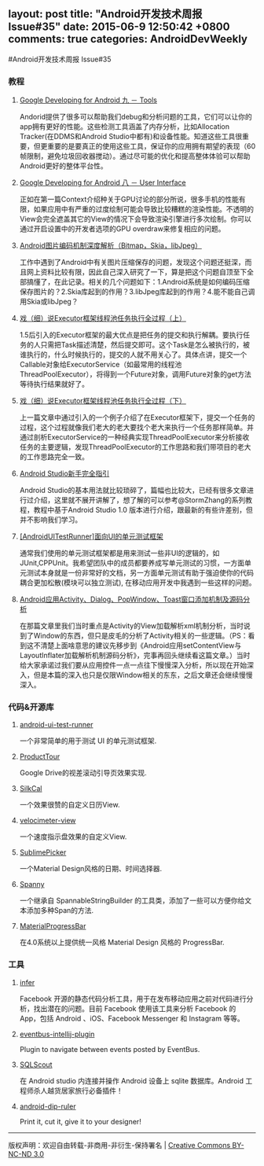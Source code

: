 layout: post
title: "Android开发技术周报 Issue#35"
date: 2015-06-9 12:50:42 +0800
comments: true
categories: AndroidDevWeekly
---

#Android开发技术周报 Issue#35

### 教程

1. [Google Developing for Android 九 － Tools](http://www.lightskystreet.com/2015/06/13/google-for-android-9-tools/)

	Andorid提供了很多可以帮助我们debug和分析问题的工具，它们可以让你的app拥有更好的性能。这些检测工具涵盖了内存分析，比如Allocation Tracker(在DDMS和Android Studio中都有)和设备性能。知道这些工具很重要，但更重要的是要真正的使用这些工具，保证你的应用拥有期望的表现（60帧限制，避免垃圾回收器搅动）。通过尽可能的优化和提高整体体验可以帮助Android更好的整体平台性。

1. [Google Developing for Android 八 － User Interface](http://www.lightskystreet.com/2015/06/13/google-for-android-8-user-interface/)

	正如在第一篇Context介绍种关于GPU讨论的部分所说，很多手机的性能有限，如果应用中有严重的过度绘制可能会导致比较糟糕的渲染性能。不透明的View会完全遮盖其它的View的情况下会导致渲染引擎进行多次绘制。你可以通过开启设置中的开发者选项的GPU overdraw来修复相应的问题。

1. [Android图片编码机制深度解析（Bitmap，Skia，libJpeg）](http://www.cnblogs.com/hrlnw/p/4403334.html)

	工作中遇到了Android中有关图片压缩保存的问题，发现这个问题还挺深，而且网上资料比较有限，因此自己深入研究了一下，算是把这个问题自顶至下全部搞懂了，在此记录。相关的几个问题如下：1.Android系统是如何编码压缩保存图片的？2.Skia库起到的作用？3.libJpeg库起到的作用？4.能不能自己调用Skia或libJpeg？

1. [戏（细）说Executor框架线程池任务执行全过程（上）](http://www.infoq.com/cn/articles/executor-framework-thread-pool-task-execution-part-01)

	1.5后引入的Executor框架的最大优点是把任务的提交和执行解耦。要执行任务的人只需把Task描述清楚，然后提交即可。这个Task是怎么被执行的，被谁执行的，什么时候执行的，提交的人就不用关心了。具体点讲，提交一个Callable对象给ExecutorService（如最常用的线程池ThreadPoolExecutor），将得到一个Future对象，调用Future对象的get方法等待执行结果就好了。

1. [戏（细）说Executor框架线程池任务执行全过程（下）](http://www.infoq.com/cn/articles/executor-framework-thread-pool-task-execution-part-02)

	上一篇文章中通过引入的一个例子介绍了在Executor框架下，提交一个任务的过程，这个过程就像我们老大的老大要找个老大来执行一个任务那样简单。并通过剖析ExecutorService的一种经典实现ThreadPoolExecutor来分析接收任务的主要逻辑，发现ThreadPoolExecutor的工作思路和我们带项目的老大的工作思路完全一致。
	
1. [Android Studio新手完全指引](http://www.jianshu.com/p/f7de559b9752)

	Android Studio的基本用法就比较琐碎了，篇幅也比较大，已经有很多文章进行过介绍，这里就不展开讲解了，想了解的可以参考@StormZhang的系列教程，教程中基于Android Studio 1.0 版本进行介绍，跟最新的有些许差别，但并不影响我们学习。

1. [[AndroidUITestRunner]面向UI的单元测试框架](http://www.jianshu.com/p/3453b641e594)

	通常我们使用的单元测试框架都是用来测试一些非UI的逻辑的，如JUnit,CPPUnit。我希望团队中的成员都要养成写单元测试的习惯，一方面单元测试本身就是一份非常好的文档，另一方面单元测试有助于强迫使你的代码耦合更加松散(模块可以独立测试), 在移动应用开发中我遇到一些这样的问题。

1. [Android应用Activity、Dialog、PopWindow、Toast窗口添加机制及源码分析](http://blog.csdn.net/yanbober/article/details/46361191)

	在那篇文章里我们当时重点是Activity的View加载解析xml机制分析，当时说到了Window的东西，但只是皮毛的分析了Activity相关的一些逻辑。（PS：看到这不清楚上面啥意思的建议先移步到《Android应用setContentView与LayoutInflater加载解析机制源码分析》，完事再回头继续看这篇文章。）当时给大家承诺过我们要从应用控件一点一点往下慢慢深入分析，所以现在开始深入，但是本篇的深入也只是仅限Window相关的东东，之后文章还会继续慢慢深入。

### 代码&开源库

1. [android-ui-test-runner](https://github.com/examplecode/android-ui-test-runner)

	一个非常简单的用于测试 UI 的单元测试框架.

1. [ProductTour](https://github.com/matrixxun/ProductTour)

	Google Drive的视差滚动引导页效果实现.

1. [SilkCal](https://github.com/NLMartian/SilkCal)

	一个效果很赞的自定义日历View.

1. [velocimeter-view](https://github.com/glomadrian/velocimeter-view)

	一个速度指示盘效果的自定义View.

1. [SublimePicker](https://github.com/vikramkakkar/SublimePicker)

	一个Material Design风格的日期、时间选择器.

1. [Spanny](https://github.com/binaryfork/Spanny)

	一个继承自 SpannableStringBuilder 的工具类，添加了一些可以方便你给文本添加多种Span的方法.

1. [MaterialProgressBar](https://github.com/DreaminginCodeZH/MaterialProgressBar)

	在4.0系统以上提供统一风格 Material Design 风格的 ProgressBar.

### 工具

1. [infer](https://github.com/facebook/infer)

	Facebook 开源的静态代码分析工具，用于在发布移动应用之前对代码进行分析，找出潜在的问题。目前 Facebook 使用该工具来分析 Facebook 的 App，包括 Android 、iOS、Facebook Messenger 和 Instagram 等等。

1. [eventbus-intellij-plugin](https://github.com/kgmyshin/eventbus-intellij-plugin)

	Plugin to navigate between events posted by EventBus.

1. [SQLScout](http://www.idescout.com)

	在 Android studio 内连接并操作 Android 设备上 sqlite 数据库。Android 工程师杀人越货居家旅行必备插件！

1. [android-dip-ruler](https://github.com/BoD/android-dip-ruler)

	Print it, cut it, give it to your designer!

			
----
版权声明：欢迎自由转载-非商用-非衍生-保持署名 | [Creative Commons BY-NC-ND 3.0](http://creativecommons.org/licenses/by-nc-nd/3.0/deed.zh)